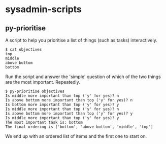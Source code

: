# sysadmin-scripts

## py-prioritise

A script to help you prioritise a list of things (such as tasks)
interactively.

    $ cat objectives
    top
    middle
    above bottom
    bottom

Run the script and answer the 'simple' question of which of the two
things are the most important. Repeatedly.

    $ py-prioritise objectives
    Is middle more important than top ('y' for yes)? n
    Is above bottom more important than top ('y' for yes)? n
    Is bottom more important than top ('y' for yes)? y
    Is middle more important than top ('y' for yes)? n
    Is above bottom more important than top ('y' for yes)? y
    Is middle more important than top ('y' for yes)? y
    The most important task is: bottom
    The final ordering is ['bottom', 'above bottom', 'middle', 'top']

We end up with an ordered list of items and the first one to start on.
